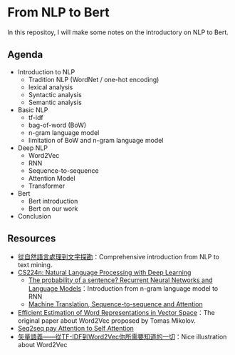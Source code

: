# From NLP to Bert

In this repositoy, I will make some notes on the introductory on NLP to Bert.

## Agenda

- Introduction to NLP
  - Tradition NLP (WordNet / one-hot encoding)
  - lexical analysis
  - Syntactic analysis
  - Semantic analysis
- Basic NLP
  - tf-idf
  - bag-of-word (BoW)
  - n-gram language model
  - limitation of BoW and n-gram language model
- Deep NLP
  - Word2Vec
  - RNN
  - Sequence-to-sequence
  - Attention Model
  - Transformer
- Bert
  - Bert introduction
  - Bert on our work
- Conclusion


## Resources
- [從自然語言處理到文字探勘](https://www.slideshare.net/YiShinChen1/ss-104503736)：Comprehensive introduction from NLP to text mining.
- [CS224n: Natural Language Processing with Deep Learning](http://web.stanford.edu/class/cs224n/)
  - [The probability of a sentence? Recurrent Neural Networks and Language Models](http://web.stanford.edu/class/cs224n/slides/cs224n-2019-lecture06-rnnlm.pdf)：Introduction from n-gram language model to RNN
  - [Machine Translation, Sequence-to-sequence and Attention](http://web.stanford.edu/class/cs224n/slides/cs224n-2019-lecture08-nmt.pdf)
- [Efficient Estimation of Word Representations in Vector Space](https://arxiv.org/pdf/1301.3781.pdf)：The original paper about Word2Vec proposed by Tomas Mikolov. 
- [Seq2seq pay Attention to Self Attention](https://medium.com/@bgg/seq2seq-pay-attention-to-self-attention-part-1-%E4%B8%AD%E6%96%87%E7%89%88-2714bbd92727)
- [矢量語義——從TF-IDF到Word2Vec你所需要知道的一切](https://blog.csdn.net/stupid_3/article/details/83184807)：Nice illustration about Word2Vec
